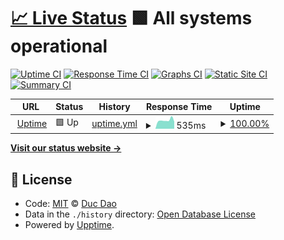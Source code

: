 # [📈 Live Status](https://dhduc.github.io/uptime) <!--live status--> **🟩 All systems operational**

[![Uptime CI](https://github.com/koj-co/upptime/workflows/Uptime%20CI/badge.svg)](https://github.com/koj-co/upptime/actions?query=workflow%3A%22Uptime+CI%22)
[![Response Time CI](https://github.com/koj-co/upptime/workflows/Response%20Time%20CI/badge.svg)](https://github.com/koj-co/upptime/actions?query=workflow%3A%22Response+Time+CI%22)
[![Graphs CI](https://github.com/koj-co/upptime/workflows/Graphs%20CI/badge.svg)](https://github.com/koj-co/upptime/actions?query=workflow%3A%22Graphs+CI%22)
[![Static Site CI](https://github.com/koj-co/upptime/workflows/Static%20Site%20CI/badge.svg)](https://github.com/koj-co/upptime/actions?query=workflow%3A%22Static+Site+CI%22)
[![Summary CI](https://github.com/koj-co/upptime/workflows/Summary%20CI/badge.svg)](https://github.com/koj-co/upptime/actions?query=workflow%3A%22Summary+CI%22)

<!--start: status pages-->
<!-- This summary is generated by Upptime (https://github.com/upptime/upptime) -->
<!-- Do not edit this manually, your changes will be overwritten -->
<!-- prettier-ignore -->
| URL | Status | History | Response Time | Uptime |
| --- | ------ | ------- | ------------- | ------ |
| <img alt="" src="https://favicons.githubusercontent.com/up.engo.pro" height="13"> [Uptime](http://up.engo.pro) | 🟩 Up | [uptime.yml](https://github.com/dhduc/uptime/commits/master/history/uptime.yml) | <details><summary><img alt="Response time graph" src="./graphs/uptime/response-time-week.png" height="20"> 535ms</summary><br><a href="https://up.engo.pro/history/uptime"><img alt="Response time 465" src="https://img.shields.io/endpoint?url=https%3A%2F%2Fraw.githubusercontent.com%2Fdhduc%2Fuptime%2Fmaster%2Fapi%2Fuptime%2Fresponse-time.json"></a><br><a href="https://up.engo.pro/history/uptime"><img alt="24-hour response time 518" src="https://img.shields.io/endpoint?url=https%3A%2F%2Fraw.githubusercontent.com%2Fdhduc%2Fuptime%2Fmaster%2Fapi%2Fuptime%2Fresponse-time-day.json"></a><br><a href="https://up.engo.pro/history/uptime"><img alt="7-day response time 535" src="https://img.shields.io/endpoint?url=https%3A%2F%2Fraw.githubusercontent.com%2Fdhduc%2Fuptime%2Fmaster%2Fapi%2Fuptime%2Fresponse-time-week.json"></a><br><a href="https://up.engo.pro/history/uptime"><img alt="30-day response time 458" src="https://img.shields.io/endpoint?url=https%3A%2F%2Fraw.githubusercontent.com%2Fdhduc%2Fuptime%2Fmaster%2Fapi%2Fuptime%2Fresponse-time-month.json"></a><br><a href="https://up.engo.pro/history/uptime"><img alt="1-year response time 465" src="https://img.shields.io/endpoint?url=https%3A%2F%2Fraw.githubusercontent.com%2Fdhduc%2Fuptime%2Fmaster%2Fapi%2Fuptime%2Fresponse-time-year.json"></a></details> | <details><summary><a href="https://up.engo.pro/history/uptime">100.00%</a></summary><a href="https://up.engo.pro/history/uptime"><img alt="All-time uptime 100.00%" src="https://img.shields.io/endpoint?url=https%3A%2F%2Fraw.githubusercontent.com%2Fdhduc%2Fuptime%2Fmaster%2Fapi%2Fuptime%2Fuptime.json"></a><br><a href="https://up.engo.pro/history/uptime"><img alt="24-hour uptime 100.00%" src="https://img.shields.io/endpoint?url=https%3A%2F%2Fraw.githubusercontent.com%2Fdhduc%2Fuptime%2Fmaster%2Fapi%2Fuptime%2Fuptime-day.json"></a><br><a href="https://up.engo.pro/history/uptime"><img alt="7-day uptime 100.00%" src="https://img.shields.io/endpoint?url=https%3A%2F%2Fraw.githubusercontent.com%2Fdhduc%2Fuptime%2Fmaster%2Fapi%2Fuptime%2Fuptime-week.json"></a><br><a href="https://up.engo.pro/history/uptime"><img alt="30-day uptime 100.00%" src="https://img.shields.io/endpoint?url=https%3A%2F%2Fraw.githubusercontent.com%2Fdhduc%2Fuptime%2Fmaster%2Fapi%2Fuptime%2Fuptime-month.json"></a><br><a href="https://up.engo.pro/history/uptime"><img alt="1-year uptime 100.00%" src="https://img.shields.io/endpoint?url=https%3A%2F%2Fraw.githubusercontent.com%2Fdhduc%2Fuptime%2Fmaster%2Fapi%2Fuptime%2Fuptime-year.json"></a></details>

<!--end: status pages-->

[**Visit our status website →**](https://dhduc.github.io/uptime)

## 📄 License

- Code: [MIT](./LICENSE) © [Duc Dao](https://ducdh.com)
- Data in the `./history` directory: [Open Database License](https://opendatacommons.org/licenses/odbl/1-0/)
- Powered by [Upptime](https://github.com/upptime/upptime).
